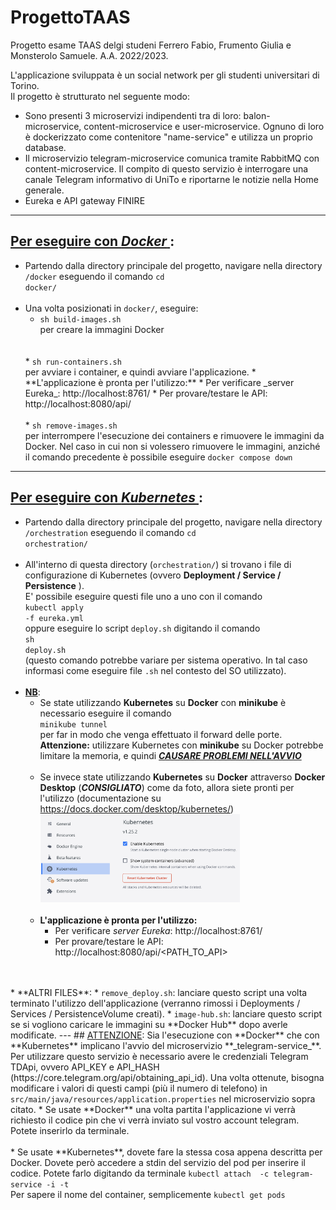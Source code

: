 # ProgettoTAAS
Progetto esame TAAS delgi studeni Ferrero Fabio, Frumento Giulia e Monsterolo Samuele.
A.A. 2022/2023.

L'applicazione sviluppata è un social network per gli studenti universitari di Torino. <br>
Il progetto è strutturato nel seguente modo: 
* Sono presenti 3 microservizi indipendenti tra di loro: balon-microservice, content-microservice e user-microservice. 
    Ognuno di loro è dockerizzato come contenitore "name-service" e utilizza un proprio database.
* Il microservizio telegram-microservice comunica tramite RabbitMQ con content-microservice. Il compito di questo servizio
    è interrogare una canale Telegram informativo di UniTo e riportarne le notizie nella Home generale.
* Eureka e API gateway FINIRE
---
## <ins>Per eseguire con _**Docker**_ </ins>:
* Partendo dalla directory principale del progetto, navigare nella directory <code>/docker</code> eseguendo il
  comando <code>cd docker/</code>
  <br>
  <br>
* Una volta posizionati in <code>docker/</code>, eseguire:
  * <code>sh build-images.sh</code> <br>
    per creare la immagini Docker
  <br>
  <br>
  * <code>sh run-containers.sh</code> <br>
    per avviare i container, e quindi avviare l'applicazione.
    * **L'applicazione è pronta per l'utilizzo:**
    * Per verificare _server Eureka_: http://localhost:8761/
    * Per provare/testare le API: http://localhost:8080/api/<PATH_TO_API>
  <br>
  <br>
  * <code>sh remove-images.sh</code> <br>
    per interrompere l'esecuzione dei containers e rimuovere le immagini da Docker. 
    Nel caso in cui non si volessero rimuovere le immagini, anziché il comando precedente
    è possibile eseguire <code>docker compose down</code>

---

## <ins>Per eseguire con _**Kubernetes**_ </ins>:
* Partendo dalla directory principale del progetto, navigare nella directory <code>/orchestration</code> eseguendo il 
  comando <code>cd orchestration/</code>
  <br>
  <br>
* All'interno di questa directory (<code>orchestration/</code>) si trovano i file di configurazione di Kubernetes 
  (ovvero **Deployment / Service / Persistence** ). <br>
  E' possibile eseguire questi file uno a uno con il comando <br>
  <code>kubectl apply -f eureka.yml</code> <br>
  oppure eseguire lo script <code>deploy.sh</code> digitando il comando <br>
  <code>sh deploy.sh</code> <br>
  (questo comando potrebbe variare per sistema operativo. 
  In tal caso informasi come eseguire file <code>.sh</code> nel contesto del SO utilizzato).
  <br>
  <br>
* **<ins>NB</ins>**: <br>
  * Se state utilizzando **Kubernetes** su **Docker** con **minikube** è necessario
    eseguire il comando <br>
    <code>minikube tunnel</code> <br>
    per far in modo che venga effettuato il forward delle porte. <br>
    **Attenzione:** utilizzare Kubernetes con **minikube** su Docker potrebbe limitare la
    memoria, e quindi **_<ins>CAUSARE PROBLEMI NELL'AVVIO</ins>_**  
    <br>
  * Se invece state utilizzando **Kubernetes** su **Docker** attraverso 
    **Docker Desktop** (**_CONSIGLIATO_**) come da foto, allora siete pronti per l'utilizzo
    (documentazione su https://docs.docker.com/desktop/kubernetes/) 
    <img src="./imgKubernetesREADME.png" style="width:70%">
    <br>
    <br>
  * **L'applicazione è pronta per l'utilizzo:**
    * Per verificare _server Eureka_: http://localhost:8761/
    * Per provare/testare le API: http://localhost:8080/api/<PATH_TO_API>
<br>
<br>
* **ALTRI FILES**:
  * <code>remove_deploy.sh</code>: lanciare questo script una volta terminato l'utilizzo 
  dell'applicazione (verranno rimossi i Deployments / Services / PersistenceVolume creati).
  * <code>image-hub.sh</code>: lanciare questo script se si vogliono caricare le immagini
  su **Docker Hub** dopo averle modificate.
---
## <ins>ATTENZIONE</ins>:
Sia l'esecuzione con **Docker** che con **Kubernetes** implicano l'avvio del
microservizio **_telegram-service_**.
Per utilizzare questo servizio è necessario avere le credenziali
Telegram TDApi, ovvero API_KEY e API_HASH (https://core.telegram.org/api/obtaining_api_id).
Una volta ottenute, bisogna modificare i valori di questi campi (più il numero
di telefono)
in <code>src/main/java/resources/application.properties</code> nel microservizio 
sopra citato.
* Se usate **Docker** una volta partita l'applicazione vi verrà richiesto 
il codice pin che vi verrà inviato sul vostro account telegram. Potete inserirlo
da terminale.
<br><br>
* Se usate **Kubernetes**, dovete fare la stessa cosa appena descritta per 
Docker. Dovete però accedere a stdin del servizio del pod per inserire il codice.
Potete farlo digitando da terminale
<code>kubectl attach <pod-name> -c telegram-service -i -t</code> <br>
Per sapere il nome del container, semplicemente 
<code>kubectl get pods</code>
